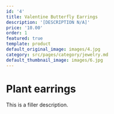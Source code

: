 ```yaml
---
id: '4'
title: Valentine Butterfly Earrings
description: '[DESCRIPTION N/A]'
price: '10.00'
order: 1
featured: true
template: product
default_original_image: images/4.jpg
category: src/pages/category/jewelry.md
default_thumbnail_image: images/6.jpg
---
```

# Plant earrings

This is a filler description.
